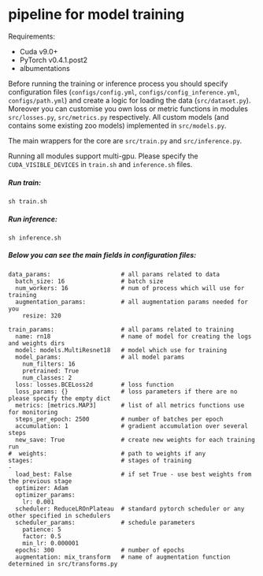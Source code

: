 # pipeline for model training

Requirements:
- Cuda v9.0+
- PyTorch v0.4.1.post2
- albumentations

Before running the training or inference process you should specify configuration files (`configs/config.yml`, `configs/config_inference.yml`, `configs/path.yml`)
and create a logic for loading the data (`src/dataset.py`). Moreover you can customise you own loss or metric functions in modules `src/losses.py`, `src/metrics.py` respectively.
All custom models (and contains some existing zoo models) implemented in `src/models.py`.


The main wrappers for the core are `src/train.py` and `src/inference.py`.

Running all modules support multi-gpu. Please specify the `CUDA_VISIBLE_DEVICES` in `train.sh` and `inference.sh` files.

##### Run train:
```
sh train.sh
```

##### Run inference:
```
sh inference.sh
```

##### Below you can see the main fields in configuration files:
```
data_params:                    # all params related to data
  batch_size: 16                # batch size
  num_workers: 16               # num of process which will use for training
  augmentation_params:          # all augmentation params needed for you
    resize: 320                

train_params:                   # all params related to training
  name: rn18                    # name of model for creating the logs and weights dirs
  model: models.MultiResnet18   # model which use for training
  model_params:                 # all model params
    num_filters: 16
    pretrained: True
    num_classes: 2
  loss: losses.BCELoss2d        # loss function
  loss_params: {}               # loss parameters if there are no please specify the empty dict
  metrics: [metrics.MAP3]       # list of all metrics functions use for monitoring
  steps_per_epoch: 2500         # number of batches per epoch
  accumulation: 1               # gradient accumulation over several steps
  new_save: True                # create new weights for each training run
#  weights:                     # path to weights if any
stages:                         # stages of training
-
  load_best: False              # if set True - use best weights from the previous stage
  optimizer: Adam               
  optimizer_params:             
    lr: 0.001
  scheduler: ReduceLROnPlateau  # standard pytorch scheduler or any other specified in schedulers
  scheduler_params:             # schedule parameters
    patience: 5
    factor: 0.5
    min_lr: 0.000001
  epochs: 300                   # number of epochs
  augmentation: mix_transform   # name of augmentation function determined in src/transforms.py

```
